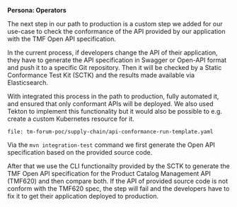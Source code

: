 **Persona: Operators**

The next step in our path to production is a custom step we added for our use-case to check the conformance of the API provided by our application with the TMF Open API specification.

In the current process, if developers change the API of their application, they have to generate the API specification in Swagger or Open-API format and push it to a specific Git repository. Then it will be checked by a Static Conformance Test Kit (SCTK) and the results made available via Elasticsearch.

With integrated this process in the path to production, fully automated it, and ensured that only conformant APIs will be deployed. We also used Tekton to implement this functionality but it would also be possible to e.g. create a custom Kubernetes resource for it.
```editor:open-file
file: tm-forum-poc/supply-chain/api-conformance-run-template.yaml
```

Via the `mvn integration-test` command we first generate the Open API specification based on the provided source code.

After that we use the CLI functionailty provided by the SCTK to generate the TMF Open API specification for the Product Catalog Management API (TMF620) and then compare both.
If the API of provided source code is not conform with the TMF620 spec, the step will fail and the developers have to fix it to get their application deployed to production.